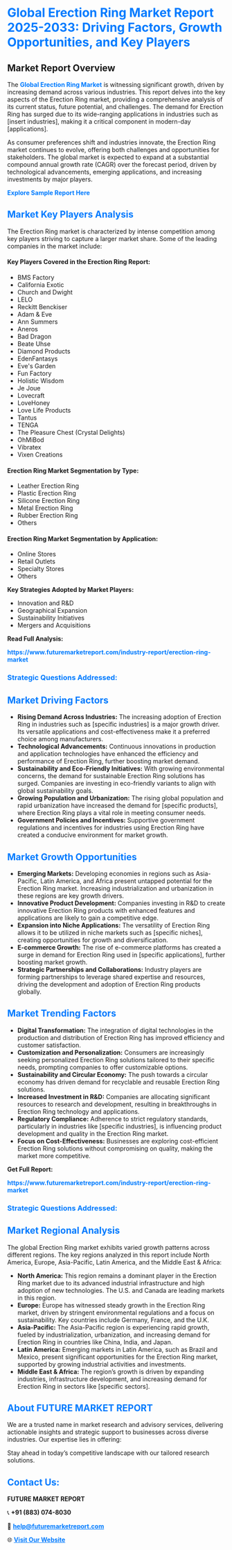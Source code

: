 <h1 style="color: #007BFF;">Global Erection Ring Market Report 2025-2033: Driving Factors, Growth Opportunities, and Key Players</h1>

<section id="overview">
<h2>Market Report Overview</h2>
<p>The <a href="https://www.futuremarketreport.com/industry-report/erection-ring-market" style="color: #007BFF; text-decoration: none;"><strong>Global Erection Ring Market</strong></a> is witnessing significant growth, driven by increasing demand across various industries. This report delves into the key aspects of the Erection Ring market, providing a comprehensive analysis of its current status, future potential, and challenges. The demand for Erection Ring has surged due to its wide-ranging applications in industries such as [insert industries], making it a critical component in modern-day [applications].</p>
<p>As consumer preferences shift and industries innovate, the Erection Ring market continues to evolve, offering both challenges and opportunities for stakeholders. The global market is expected to expand at a substantial compound annual growth rate (CAGR) over the forecast period, driven by technological advancements, emerging applications, and increasing investments by major players.</p>
</section>

<section id="overview">
<p><a href="https://www.futuremarketreport.com/request-sample/reportId=51315" style="color: #007BFF; text-decoration: none;"><strong>Explore Sample Report Here</strong></a></p>
</section>

<section id="key-players">
<h2 style="color: #007BFF;">Market Key Players Analysis</h2>
<p>The Erection Ring market is characterized by intense competition among key players striving to capture a larger market share. Some of the leading companies in the market include:</p>
<h4>Key Players Covered in the Erection Ring Report:</h4>
<ul><li>BMS Factory</li><li>California Exotic</li><li>Church and Dwight</li><li>LELO</li><li>Reckitt Benckiser</li><li>Adam &amp; Eve</li><li>Ann Summers</li><li>Aneros</li><li>Bad Dragon</li><li>Beate Uhse</li><li>Diamond Products</li><li>EdenFantasys</li><li>Eve&#039;s Garden</li><li>Fun Factory</li><li>Holistic Wisdom</li><li>Je Joue</li><li>Lovecraft</li><li>LoveHoney</li><li>Love Life Products</li><li>Tantus</li><li>TENGA</li><li>The Pleasure Chest (Crystal Delights)</li><li>OhMiBod</li><li>Vibratex</li><li>Vixen Creations</li></ul>
<h4>Erection Ring Market Segmentation by Type:</h4>
<ul><li>Leather Erection Ring</li><li>Plastic Erection Ring</li><li>Silicone Erection Ring</li><li>Metal Erection Ring</li><li>Rubber Erection Ring</li><li>Others</li></ul>

<h4>Erection Ring Market Segmentation by Application:</h4>
<ul><li>Online Stores</li><li>Retail Outlets</li><li>Specialty Stores</li><li>Others</li></ul>
<p><strong>Key Strategies Adopted by Market Players:</strong></p>
<ul>
<li>Innovation and R&D</li>
<li>Geographical Expansion</li>
<li>Sustainability Initiatives</li>
<li>Mergers and Acquisitions</li>
</ul>
</section>

<section>
<p><strong>Read Full Analysis: </strong></p><a href="https://www.futuremarketreport.com/industry-report/erection-ring-market" style="color: #007BFF; text-decoration: none;"><strong>https://www.futuremarketreport.com/industry-report/erection-ring-market</strong></a>
<h3 style="color: #007BFF;">Strategic Questions Addressed:</h3>
</section>

<section id="driving-factors">
<h2 style="color: #007BFF;">Market Driving Factors</h2>
<ul>
<li><strong>Rising Demand Across Industries:</strong> The increasing adoption of Erection Ring in industries such as [specific industries] is a major growth driver. Its versatile applications and cost-effectiveness make it a preferred choice among manufacturers.</li>
<li><strong>Technological Advancements:</strong> Continuous innovations in production and application technologies have enhanced the efficiency and performance of Erection Ring, further boosting market demand.</li>
<li><strong>Sustainability and Eco-Friendly Initiatives:</strong> With growing environmental concerns, the demand for sustainable Erection Ring solutions has surged. Companies are investing in eco-friendly variants to align with global sustainability goals.</li>
<li><strong>Growing Population and Urbanization:</strong> The rising global population and rapid urbanization have increased the demand for [specific products], where Erection Ring plays a vital role in meeting consumer needs.</li>
<li><strong>Government Policies and Incentives:</strong> Supportive government regulations and incentives for industries using Erection Ring have created a conducive environment for market growth.</li>
</ul>
</section>

<section id="growth-opportunities">
<h2 style="color: #007BFF;">Market Growth Opportunities</h2>
<ul>
<li><strong>Emerging Markets:</strong> Developing economies in regions such as Asia-Pacific, Latin America, and Africa present untapped potential for the Erection Ring market. Increasing industrialization and urbanization in these regions are key growth drivers.</li>
<li><strong>Innovative Product Development:</strong> Companies investing in R&D to create innovative Erection Ring products with enhanced features and applications are likely to gain a competitive edge.</li>
<li><strong>Expansion into Niche Applications:</strong> The versatility of Erection Ring allows it to be utilized in niche markets such as [specific niches], creating opportunities for growth and diversification.</li>
<li><strong>E-commerce Growth:</strong> The rise of e-commerce platforms has created a surge in demand for Erection Ring used in [specific applications], further boosting market growth.</li>
<li><strong>Strategic Partnerships and Collaborations:</strong> Industry players are forming partnerships to leverage shared expertise and resources, driving the development and adoption of Erection Ring products globally.</li>
</ul>
</section>

<section id="trending-factors">
<h2 style="color: #007BFF;">Market Trending Factors</h2>
<ul>
<li><strong>Digital Transformation:</strong> The integration of digital technologies in the production and distribution of Erection Ring has improved efficiency and customer satisfaction.</li>
<li><strong>Customization and Personalization:</strong> Consumers are increasingly seeking personalized Erection Ring solutions tailored to their specific needs, prompting companies to offer customizable options.</li>
<li><strong>Sustainability and Circular Economy:</strong> The push towards a circular economy has driven demand for recyclable and reusable Erection Ring solutions.</li>
<li><strong>Increased Investment in R&D:</strong> Companies are allocating significant resources to research and development, resulting in breakthroughs in Erection Ring technology and applications.</li>
<li><strong>Regulatory Compliance:</strong> Adherence to strict regulatory standards, particularly in industries like [specific industries], is influencing product development and quality in the Erection Ring market.</li>
<li><strong>Focus on Cost-Effectiveness:</strong> Businesses are exploring cost-efficient Erection Ring solutions without compromising on quality, making the market more competitive.</li>
</ul>
</section>

<section>
<p><strong>Get Full Report: </strong></p><a href="https://www.futuremarketreport.com/industry-report/erection-ring-market" style="color: #007BFF; text-decoration: none;"><strong>https://www.futuremarketreport.com/industry-report/erection-ring-market</strong></a>
<h3 style="color: #007BFF;">Strategic Questions Addressed:</h3>
</section>


<section id="regional-analysis">
<h2 style="color: #007BFF;">Market Regional Analysis</h2>
<p>The global Erection Ring market exhibits varied growth patterns across different regions. The key regions analyzed in this report include North America, Europe, Asia-Pacific, Latin America, and the Middle East & Africa:</p>
<ul>
<li><strong>North America:</strong> This region remains a dominant player in the Erection Ring market due to its advanced industrial infrastructure and high adoption of new technologies. The U.S. and Canada are leading markets in this region.</li>
<li><strong>Europe:</strong> Europe has witnessed steady growth in the Erection Ring market, driven by stringent environmental regulations and a focus on sustainability. Key countries include Germany, France, and the U.K.</li>
<li><strong>Asia-Pacific:</strong> The Asia-Pacific region is experiencing rapid growth, fueled by industrialization, urbanization, and increasing demand for Erection Ring in countries like China, India, and Japan.</li>
<li><strong>Latin America:</strong> Emerging markets in Latin America, such as Brazil and Mexico, present significant opportunities for the Erection Ring market, supported by growing industrial activities and investments.</li>
<li><strong>Middle East & Africa:</strong> The region’s growth is driven by expanding industries, infrastructure development, and increasing demand for Erection Ring in sectors like [specific sectors].</li>
</ul>
</section>

<footer>
<h2 style="color: #007BFF;">About FUTURE MARKET REPORT</h2>
<p>We are a trusted name in market research and advisory services, delivering actionable insights and strategic support to businesses across diverse industries. Our expertise lies in offering:</p>

<p>Stay ahead in today’s competitive landscape with our tailored research solutions.</p>

<h2 style="color: #007BFF;">Contact Us:</h2>
<p><strong>FUTURE MARKET REPORT</strong></p>
<p>📞 <strong>+91 (883) 074-8030</strong></p>
<p>📧 <strong><a href="mailto:help@futuremarketreport.com" style="color: #007BFF;">help@futuremarketreport.com</a></strong></p>
<p>🌐 <strong><a href="https://www.futuremarketreport.com/" style="color: #007BFF;">Visit Our Website</a></strong></p>
</footer>